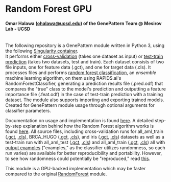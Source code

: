 # Random Forest GPU
#### Omar Halawa (ohalawa@ucsd.edu) of the GenePattern Team @ Mesirov Lab - UCSD
\
The following repository is a GenePattern module written in Python 3, using the following [Singularity container](https://github.com/genepattern/nmf-gpu/blob/master/docker/Singularity.def). 
\
It performs either <ins>cross-validation</ins> (takes one dataset as input) or <ins>test-train prediction</ins> (takes two datasets, test and train). Each dataset consists of two file inputs, one for feature data (.gct), and one for target data (.cls). It processes files and performs [random forest classification](/docs/randomforest.md), an _ensemble_ machine learning algorithm, on them using RAPIDS.ai's RandomForestClassifier, generating a prediction results file (.pred.odf) that compares the "true" class to the model's prediction and outputting a feature importance file (.feat.odf) in the case of test-train prediction with a training dataset. The module also supports importing and exporting trained models. Created for GenePattern module usage through optional arguments for classifier parameters.

Documentation on usage and implementation is found [here](/docs/tutorial.md).
A detailed step-by-step explanation behind how the Random Forest algorithm works is found [here](/docs/randomforest.md).
All source files, including cross-validation runs for all_aml_train ([.gct](/data/all_aml_train.gct), [.cls](/data/all_aml_train.cls)), BRCA_HUGO ([.gct](/data/all_aml_train.gct), [.cls](/data/all_aml_train.cls)), and iris ([.gct](/data/iris.gct), [.cls](/data/iris.cls)) datasets as well as a test-train run with all_aml_test ([.gct](/data/all_aml_test.gct), [.cls](/data/all_aml_test.cls)) and all_aml_train ([.gct](/data/all_aml_train.gct), [.cls](/data/all_aml_train.cls)) all with [output examples](/data/example_output) ("examples," as the classifier utilizes randomness, so each run varies) are available for better reproducibility and portability. However, to see how randomness could potentially be "reproduced," read [this](/data/example_output/reproduc.md).

This module is a GPU-backed implementation which may be faster compared to the original [RandomForest](https://github.com/genepattern/RandomForest) module.

